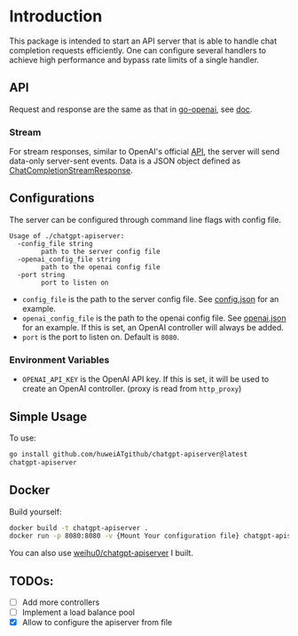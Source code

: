 # Introduction
This package is intended to start an API server that is able to handle chat completion requests efficiently.
One can configure several handlers to achieve high performance and bypass rate limits of a single handler.

## API
Request and response are the same as that in [go-openai](https://github.com/sashabaranov/go-openai), see [doc](https://pkg.go.dev/github.com/sashabaranov/go-openai).
### Stream
For stream responses, similar to OpenAI's official [API](https://platform.openai.com/docs/api-reference/chat/create#chat/create-stream), the server will send data-only server-sent events.
Data is a JSON object defined as [ChatCompletionStreamResponse](https://pkg.go.dev/github.com/sashabaranov/go-openai#ChatCompletionStreamResponse).

## Configurations
The server can be configured through command line flags with config file.
```
Usage of ./chatgpt-apiserver:
  -config_file string
        path to the server config file
  -openai_config_file string
        path to the openai config file
  -port string
        port to listen on
```
- `config_file` is the path to the server config file. See [config.json](config/config.json) for an example.
- `openai_config_file` is the path to the openai config file. See [openai.json](config/openai.json) for an example.
   If this is set, an OpenAI controller will always be added.
- `port` is the port to listen on. Default is `8080`.

### Environment Variables
- `OPENAI_API_KEY` is the OpenAI API key. If this is set, it will be used to create an OpenAI controller. (proxy is read from `http_proxy`)

## Simple Usage
To use:
```bash
go install github.com/huweiATgithub/chatgpt-apiserver@latest
chatgpt-apiserver
```

## Docker
Build yourself:
```bash
docker build -t chatgpt-apiserver .
docker run -p 8080:8080 -v {Mount Your configuration file} chatgpt-apiserver
```
You can also use [weihu0/chatgpt-apiserver](http://hub.docker.com/r/weihu0/chatgpt-apiserver) I built.


## TODOs:
- [ ] Add more controllers
- [ ] Implement a load balance pool
- [x] Allow to configure the apiserver from file